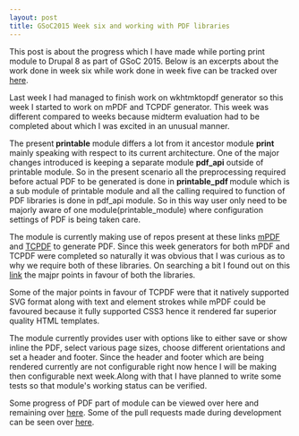 ```yaml
---
layout: post
title: GSoC2015 Week six and working with PDF libraries
---
```


This post is about the progress which I have made while porting print module to Drupal 8 as part of GSoC 2015. Below is an excerpts about the work done in week six while work done in week five can be tracked over <a href="http://zealfire.github.io/Week-five-and-issues-with-PDF-generation/">here</a>.

Last week I had managed to finish work on wkhtmktopdf generator so this week I started to work on mPDF and TCPDF generator. This week was different compared to weeks because midterm evaluation had to be completed about which I was excited in an unusual manner.

The present<strong> printable</strong> module differs a lot from it ancestor module <strong>print</strong> mainly speaking with respect to its current architecture. One of the major changes introduced is keeping a separate module <strong>pdf_api</strong> outside of printable module. So in the present scenario all the preprocessing required before actual PDF to be generated is done in <strong>printable_pdf </strong>module which is a sub module of printable module and all the calling required to function of PDF libraries is done in pdf_api module. So in this way user only need to be majorly aware of one module(printable_module) where configuration settings of PDF is being taken care.

The module is currently making use of repos present at these links <a href="https://github.com/kartik-v/mpdf">mPDF</a> and <a href="https://github.com/tecnickcom/TCPDF">TCPDF</a> to generate PDF. Since this week generators for both mPDF and TCPDF were completed so naturally it was obvious that I was curious as to why we require both of these libraries. On searching a bit I found out on this <a href="http://stackoverflow.com/questions/28696251/why-tcpdf-instead-of-mpdf">link</a> the majpr points in favour of both the libraries.

Some of the major points in favour of TCPDF were that it natively supported SVG format along with text and element strokes while mPDF could be favoured because it fully supported CSS3 hence it rendered far superior quality HTML templates.

The module currently provides user with options like to either save or show inline the PDF, select various page sizes, choose different orientations and set a header and footer. Since the header and footer which are being rendered currently are not configurable right now hence I will be making then configurable next week.Along with that I have planned to write some tests so that module's working status can be verified.     

Some progress of PDF part of  module can be viewed over <a href="https://github.com/zealfire/pdf_api" style="text-decoration:none;" target="_blank">here</a> and remaining over <a href="https://github.com/zealfire/printable/tree/pdf">here</a>. Some of the pull requests made during development can be seen over <a href="https://github.com/zealfire/pdf_api/pulls?q=is%3Apr+is%3Aopen+sort%3Acreated-asc">here</a>. 